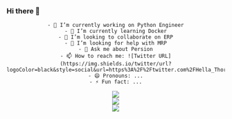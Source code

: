 ### Hi there 👋

<div align="center">
	
	- 🔭 I’m currently working on Python Engineer
	- 🌱 I’m currently learning Docker
	- 👯 I’m looking to collaborate on ERP
	- 🤔 I’m looking for help with MRP
	- 💬 Ask me about Persion
	- 📫 How to reach me: ![Twitter URL](https://img.shields.io/twitter/url?logoColor=black&style=social&url=https%3A%2F%2Ftwitter.com%2FHella_Thor)
	- 😄 Pronouns: ...
	- ⚡ Fun fact: ...
	
</div>
	
<div align="center">
	<img src="https://github-readme-stats.vercel.app/api?username=Hellathor&show_icons=true&theme=dracula"/>
</div>

<div align="center">
	<img  src="https://metrics.lecoq.io/Hellathor?template=classic&base.indepth=false&base.hireable=false&config.timezone=Asia%2FShanghai" />
</div>

<div align="center">
	<img  src="https://github-readme-streak-stats.herokuapp.com/?user=Hellathor"/>
</div>

